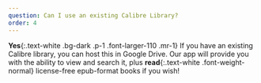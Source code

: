```yaml
---
question: Can I use an existing Calibre Library?
order: 4
---
```

__Yes__{:.text-white .bg-dark .p-1 .font-larger-110 .mr-1} If you have an existing Calibre library, you can host this in Google Drive. Our app will provide you with the ability to view and search it, plus __read__{:.text-white .font-weight-normal} license-free epub-format books if you wish!